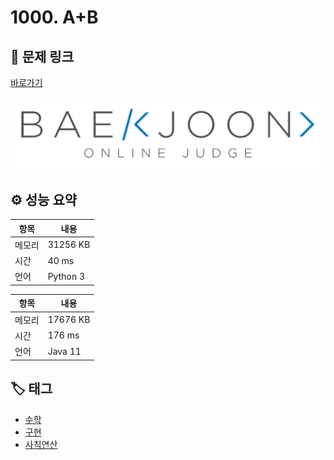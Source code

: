 # 1000. A+B

## 🔗 문제 링크

[바로가기](https://www.acmicpc.net/problem/1000)

![백준 로고](../../이미지/boj.png)

## ⚙️ 성능 요약

| 항목   | 내용     |
| ------ | -------- |
| 메모리 | 31256 KB |
| 시간   | 40 ms    |
| 언어   | Python 3 |

| 항목   | 내용     |
| ------ | -------- |
| 메모리 | 17676 KB |
| 시간   | 176 ms   |
| 언어   | Java 11  |

## 🏷️ 태그

- [수학](https://www.acmicpc.net/problemset?sort=ac_desc&algo=124)
- [구현](https://www.acmicpc.net/problemset?sort=ac_desc&algo=102)
- [사칙연산](https://www.acmicpc.net/problemset?sort=ac_desc&algo=121)
